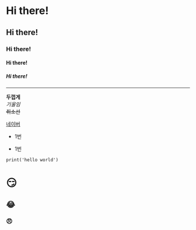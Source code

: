 # Hi there!
## Hi there!
### Hi there!
#### Hi there!
##### Hi there!
---
**두껍게** <br>
*기울임* <br>
~~취소선~~

[네이버](https://naver.com)

- 1번
* 1번




```
print('hello world')
```
# :smirk:
## :joy:
### :angry:
